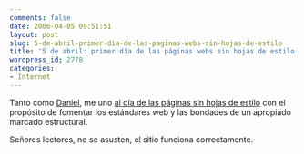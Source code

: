 ```yaml
---
comments: false
date: 2006-04-05 09:51:51
layout: post
slug: 5-de-abril-primer-dia-de-las-paginas-webs-sin-hojas-de-estilo
title: '5 de abril: primer día de las páginas webs sin hojas de estilo'
wordpress_id: 2778
categories:
- Internet
---
```


Tanto como [Daniel](http://www.torresburriel.com/weblog/2006/04/03/5-de-abril-primer-dia-de-las-paginas-webs-sin-hojas-de-estilo/), me uno [al día de las páginas sin hojas de estilo](http://naked.dustindiaz.com/) con el propósito de fomentar los estándares web y las bondades de un apropiado marcado estructural.





Señores lectores, no se asusten, el sitio funciona correctamente.
